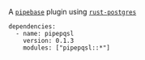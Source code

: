 A [`pipebase`] plugin using [`rust-postgres`]
```
dependencies:
  - name: pipepqsl
    version: 0.1.3
    modules: ["pipepqsl::*"]
```
[`pipebase`]: https://github.com/pipebase/pipebase
[`rust-postgres`]: https://github.com/sfackler/rust-postgres
